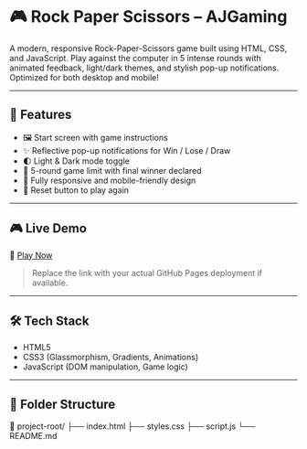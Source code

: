 # 🎮 Rock Paper Scissors – AJGaming

A modern, responsive Rock-Paper-Scissors game built using HTML, CSS, and JavaScript. Play against the computer in 5 intense rounds with animated feedback, light/dark themes, and stylish pop-up notifications. Optimized for both desktop and mobile!

---

## 🚀 Features

- 🖼️ Start screen with game instructions
- ✨ Reflective pop-up notifications for Win / Lose / Draw
- 🌓 Light & Dark mode toggle
- 🔁 5-round game limit with final winner declared
- 📱 Fully responsive and mobile-friendly design
- 🔄 Reset button to play again

---

## 🎮 Live Demo

🔗 [Play Now](https://nJha05a.github.io/rock-paper-scissors)

> Replace the link with your actual GitHub Pages deployment if available.

---



## 🛠️ Tech Stack

- HTML5
- CSS3 (Glassmorphism, Gradients, Animations)
- JavaScript (DOM manipulation, Game logic)

---

## 📂 Folder Structure

📁 project-root/
├── index.html
├── styles.css
├── script.js
└── README.md
